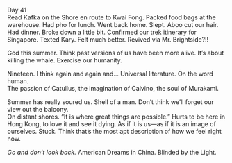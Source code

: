 Day 41  
Read Kafka on the Shore en route to Kwai Fong. Packed food bags at the warehouse. Had pho for lunch. Went back home. Slept. Aboo cut our hair. Had dinner. Broke down a little bit. Confirmed our trek itinerary for Singapore. Texted Kary. Felt much better. Revived via Mr. Brightside?\!\! 

God this summer. Think past versions of us have been more alive. It’s about killing the whale. Exercise our humanity. 

Nineteen. I think again and again and... Universal literature. On the word human.  
The passion of Catullus, the imagination of Calvino, the soul of Murakami. 

Summer has really soured us. Shell of a man. Don’t think we’ll forget our view out the balcony.   
On distant shores. “It is where great things are possible.” Hurts to be here in Hong Kong, to love it and see it dying. As if it is us—as if it is an image of ourselves. Stuck. Think that’s the most apt description of how we feel right now.

*Go and don’t look back.* American Dreams in China. Blinded by the Light.